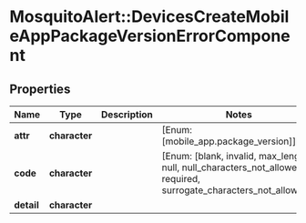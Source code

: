 # MosquitoAlert::DevicesCreateMobileAppPackageVersionErrorComponent


## Properties
Name | Type | Description | Notes
------------ | ------------- | ------------- | -------------
**attr** | **character** |  | [Enum: [mobile_app.package_version]] 
**code** | **character** |  | [Enum: [blank, invalid, max_length, null, null_characters_not_allowed, required, surrogate_characters_not_allowed]] 
**detail** | **character** |  | 


